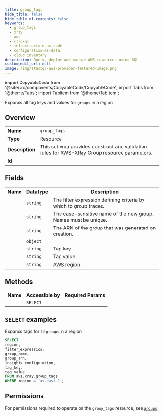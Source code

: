```yaml
---
title: group_tags
hide_title: false
hide_table_of_contents: false
keywords:
  - group_tags
  - xray
  - aws
  - stackql
  - infrastructure-as-code
  - configuration-as-data
  - cloud inventory
description: Query, deploy and manage AWS resources using SQL
custom_edit_url: null
image: /img/stackql-aws-provider-featured-image.png
---
```


import CopyableCode from '@site/src/components/CopyableCode/CopyableCode';
import Tabs from '@theme/Tabs';
import TabItem from '@theme/TabItem';

Expands all tag keys and values for <code>groups</code> in a region

## Overview

<table>
<tbody>
<tr><td><b>Name</b></td><td><code>group_tags</code></td></tr>
<tr><td><b>Type</b></td><td>Resource</td></tr>
<tr><td><b>Description</b></td><td>This schema provides construct and validation rules for AWS-XRay Group resource parameters.</td></tr>
<tr><td><b>Id</b></td><td><CopyableCode code="aws.xray.group_tags" /></td></tr>
</tbody>
</table>

## Fields

<table>
<tbody>
<tr><th>Name</th><th>Datatype</th><th>Description</th></tr><tr><td><CopyableCode code="filter_expression" /></td><td><code>string</code></td><td>The filter expression defining criteria by which to group traces.</td></tr>
<tr><td><CopyableCode code="group_name" /></td><td><code>string</code></td><td>The case-sensitive name of the new group. Names must be unique.</td></tr>
<tr><td><CopyableCode code="group_arn" /></td><td><code>string</code></td><td>The ARN of the group that was generated on creation.</td></tr>
<tr><td><CopyableCode code="insights_configuration" /></td><td><code>object</code></td><td></td></tr>
<tr><td><CopyableCode code="tag_key" /></td><td><code>string</code></td><td>Tag key.</td></tr>
<tr><td><CopyableCode code="tag_value" /></td><td><code>string</code></td><td>Tag value.</td></tr>
<tr><td><CopyableCode code="region" /></td><td><code>string</code></td><td>AWS region.</td></tr>
</tbody>
</table>

## Methods

<table>
<tbody>
  <tr>
    <th>Name</th>
    <th>Accessible by</th>
    <th>Required Params</th>
  </tr>
  <tr>
    <td><CopyableCode code="list_resources" /></td>
    <td><code>SELECT</code></td>
    <td><CopyableCode code="region" /></td>
  </tr>
</tbody>
</table>

## `SELECT` examples
Expands tags for all <code>groups</code> in a region.
```sql
SELECT
region,
filter_expression,
group_name,
group_arn,
insights_configuration,
tag_key,
tag_value
FROM aws.xray.group_tags
WHERE region = 'us-east-1';
```


## Permissions

For permissions required to operate on the <code>group_tags</code> resource, see <a href="/services/xray/groups/#permissions"><code>groups</code></a>

